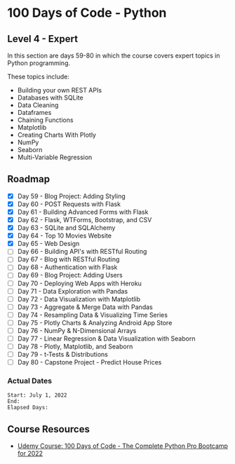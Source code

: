 # 100 Days of Code - Python

## Level 4 - Expert

In this section are days 59-80 in which the course covers expert topics in Python programming.

These topics include:

- Building your own REST APIs
- Databases with SQLite
- Data Cleaning
- Dataframes
- Chaining Functions
- Matplotlib
- Creating Charts With Plotly
- NumPy
- Seaborn
- Multi-Variable Regression

## Roadmap

- [x] Day 59 - Blog Project: Adding Styling
- [x] Day 60 - POST Requests with Flask
- [x] Day 61 - Building Advanced Forms with Flask
- [x] Day 62 - Flask, WTForms, Bootstrap, and CSV
- [x] Day 63 - SQLite and SQLAlchemy
- [x] Day 64 - Top 10 Movies Website
- [x] Day 65 - Web Design
- [ ] Day 66 - Building API's with RESTful Routing
- [ ] Day 67 - Blog with RESTful Routing
- [ ] Day 68 - Authentication with Flask
- [ ] Day 69 - Blog Project: Adding Users
- [ ] Day 70 - Deploying Web Apps with Heroku
- [ ] Day 71 - Data Exploration with Pandas
- [ ] Day 72 - Data Visualization with Matplotlib
- [ ] Day 73 - Aggregate & Merge Data with Pandas
- [ ] Day 74 - Resampling Data & Visualizing Time Series
- [ ] Day 75 - Plotly Charts & Analyzing Android App Store
- [ ] Day 76 - NumPy & N-Dimensional Arrays
- [ ] Day 77 - Linear Regression & Data Visualization with Seaborn
- [ ] Day 78 - Plotly, Matplotlib, and Seaborn
- [ ] Day 79 - t-Tests & Distributions
- [ ] Day 80 - Capstone Project - Predict House Prices

### Actual Dates

    Start: July 1, 2022
    End: 
    Elapsed Days: 

## Course Resources

- [Udemy Course: 100 Days of Code - The Complete Python Pro Bootcamp for 2022](https://www.udemy.com/course/100-days-of-code/learn)
